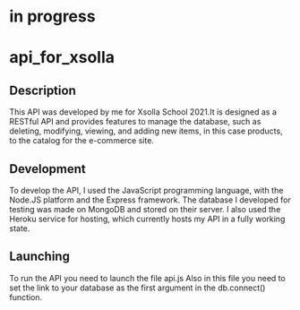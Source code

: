 # in progress #

# api_for_xsolla #


## Description ##
This API was developed by me for Xsolla School 2021.It is designed as a RESTful API and provides features to manage the database, such as deleting, modifying, viewing, and adding new items, in this case products, to the catalog for the e-commerce site.

## Development ##
To develop the API, I used the JavaScript programming language, with the  Node.JS platform and the Express framework. The database I developed for testing was made on MongoDB and stored on their server. I also used the Heroku service for hosting, which currently hosts my API in a fully working state.

## Launching ##
To run the API you need to launch the file api.js
Also in this file you need to set the link to your database as the first argument in the db.connect() function.
